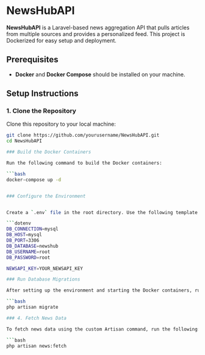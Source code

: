 # NewsHubAPI

**NewsHubAPI** is a Laravel-based news aggregation API that pulls articles from multiple sources and provides a personalized feed. This project is Dockerized for easy setup and deployment.

## Prerequisites

- **Docker** and **Docker Compose** should be installed on your machine.

## Setup Instructions

### 1. Clone the Repository

Clone this repository to your local machine:

````bash
git clone https://github.com/yourusername/NewsHubAPI.git
cd NewsHubAPI

### Build the Docker Containers

Run the following command to build the Docker containers:

```bash
docker-compose up -d


### Configure the Environment


Create a `.env` file in the root directory. Use the following template for your configuration:

```dotenv
DB_CONNECTION=mysql
DB_HOST=mysql
DB_PORT=3306
DB_DATABASE=newshub
DB_USERNAME=root
DB_PASSWORD=root

NEWSAPI_KEY=YOUR_NEWSAPI_KEY

### Run Database Migrations

After setting up the environment and starting the Docker containers, run the following command to execute database migrations:

```bash
php artisan migrate

### 4. Fetch News Data

To fetch news data using the custom Artisan command, run the following:

```bash
php artisan news:fetch
````
